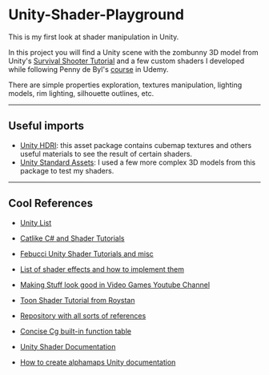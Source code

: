 # Unity-Shader-Playground
This is my first look at shader manipulation in Unity.

In this project you will find a Unity scene with the zombunny 3D model from Unity's [Survival Shooter Tutorial](https://unity3d.com/learn/tutorials/s/survival-shooter-tutorial) and a few custom shaders I developed while following Penny de Byl's [course](https://www.udemy.com/unity-shaders/learn/v4/overview) in Udemy.

There are simple properties exploration, textures manipulation, lighting models, rim lighting, silhouette outlines, etc.

---
## Useful imports
- [Unity HDRI](https://assetstore.unity.com/packages/essentials/beta-projects/unity-hdri-pack-72511): this asset package contains cubemap textures and others useful materials to see the result of certain shaders.
- [Unity Standard Assets](https://assetstore.unity.com/packages/essentials/asset-packs/standard-assets-32351): I used a few more complex 3D models from this package to test my shaders.

---

## Cool References
- [Unity List](https://unitylist.com/)

- [Catlike C# and Shader Tutorials](https://catlikecoding.com/unity/tutorials/?fbclid=IwAR2HaODbCqZyZnI6-DtvP_HX2gE6te61sQKLySlTafv_RhvhbSpcc81oAls)

- [Febucci Unity Shader Tutorials and misc](https://www.febucci.com/tutorials/)

- [List of shader effects and how to implement them](http://www.shaderslab.com/shaders.html)

- [Making Stuff look good in Video Games Youtube Channel](https://www.youtube.com/channel/UCEklP9iLcpExB8vp_fWQseg)

- [Toon Shader Tutorial from Roystan](https://roystan.net/articles/toon-shader.html)

- [Repository with all sorts of references](https://github.com/sindresorhus/awesome)

- [Concise Cg built-in function table](https://www.sjbaker.org/wiki/index.php?title=Concise_Cg_built-in_function_table)

- [Unity Shader Documentation](https://docs.unity3d.com/Manual/SL-SurfaceShaders.html)

- [How to create alphamaps Unity documentation](https://docs.unity3d.com/Manual/HOWTO-alphamaps.html)
